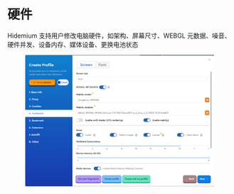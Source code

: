 # 硬件

Hidemium 支持用户修改电脑硬件，如架构、屏幕尺寸、WEBGL 元数据、噪音、硬件并发、设备内存、媒体设备、更换电池状态

<figure><img src="../.gitbook/assets/image (2) (1).png" alt=""><figcaption></figcaption></figure>

